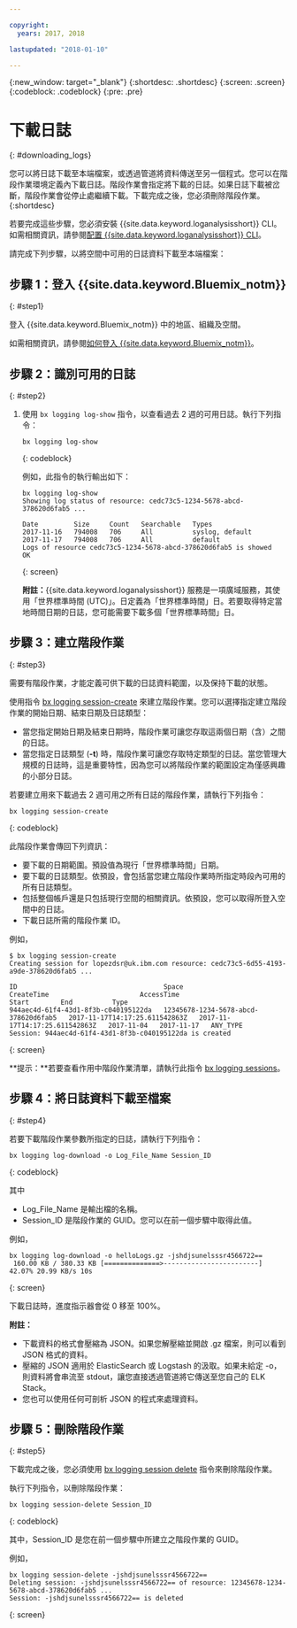 ```yaml
---

copyright:
  years: 2017, 2018

lastupdated: "2018-01-10"

---
```



{:new_window: target="_blank"}
{:shortdesc: .shortdesc}
{:screen: .screen}
{:codeblock: .codeblock}
{:pre: .pre}

# 下載日誌
{: #downloading_logs}

您可以將日誌下載至本端檔案，或透過管道將資料傳送至另一個程式。您可以在階段作業環境定義內下載日誌。階段作業會指定將下載的日誌。如果日誌下載被岔斷，階段作業會從停止處繼續下載。下載完成之後，您必須刪除階段作業。
{:shortdesc}

若要完成這些步驟，您必須安裝 {{site.data.keyword.loganalysisshort}} CLI。如需相關資訊，請參閱[配置 {{site.data.keyword.loganalysisshort}} CLI](https://console.bluemix.net/docs/services/CloudLogAnalysis/how-to/manage-logs/config_log_collection_cli_cloud.html#config_log_collection_cli_)。


請完成下列步驟，以將空間中可用的日誌資料下載至本端檔案：

## 步驟 1：登入 {{site.data.keyword.Bluemix_notm}}
{: #step1}

登入 {{site.data.keyword.Bluemix_notm}} 中的地區、組織及空間。 

如需相關資訊，請參閱[如何登入 {{site.data.keyword.Bluemix_notm}}](/docs/services/CloudLogAnalysis/qa/cli_qa.html#login)。

## 步驟 2：識別可用的日誌
{: #step2}

1. 使用 `bx logging log-show` 指令，以查看過去 2 週的可用日誌。執行下列指令：

    ```
    bx logging log-show
    ```
    {: codeblock}
    
    例如，此指令的執行輸出如下：
    
    ```
    bx logging log-show
    Showing log status of resource: cedc73c5-1234-5678-abcd-378620d6fab5 ...

    Date         Size     Count   Searchable   Types   
    2017-11-16   794008   706     All          syslog, default   
	2017-11-17   794008   706     All          default   
    Logs of resource cedc73c5-1234-5678-abcd-378620d6fab5 is showed
    OK
    ```
    {: screen}

    **附註：**{{site.data.keyword.loganalysisshort}} 服務是一項廣域服務，其使用「世界標準時間 (UTC)」。日定義為「世界標準時間」日。若要取得特定當地時間日期的日誌，您可能需要下載多個「世界標準時間」日。


## 步驟 3：建立階段作業
{: #step3}

需要有階段作業，才能定義可供下載的日誌資料範圍，以及保持下載的狀態。 

使用指令 [bx logging session-create](/docs/services/CloudLogAnalysis/reference/log_analysis_cli_cloud.html#session_create) 來建立階段作業。您可以選擇指定建立階段作業的開始日期、結束日期及日誌類型：  

* 當您指定開始日期及結束日期時，階段作業可讓您存取這兩個日期（含）之間的日誌。 
* 當您指定日誌類型 (**-t**) 時，階段作業可讓您存取特定類型的日誌。當您管理大規模的日誌時，這是重要特性，因為您可以將階段作業的範圍設定為僅感興趣的小部分日誌。

若要建立用來下載過去 2 週可用之所有日誌的階段作業，請執行下列指令：

```
bx logging session-create 
```
{: codeblock}

此階段作業會傳回下列資訊：

* 要下載的日期範圍。預設值為現行「世界標準時間」日期。
* 要下載的日誌類型。依預設，會包括當您建立階段作業時所指定時段內可用的所有日誌類型。 
* 包括整個帳戶還是只包括現行空間的相關資訊。依預設，您可以取得所登入空間中的日誌。
* 下載日誌所需的階段作業 ID。

例如，

```
$ bx logging session-create
Creating session for lopezdsr@uk.ibm.com resource: cedc73c5-6d55-4193-a9de-378620d6fab5 ...

ID                                     Space                                  CreateTime                       AccessTime                       Start        End          Type
944aec4d-61f4-43d1-8f3b-c040195122da   12345678-1234-5678-abcd-378620d6fab5   2017-11-17T14:17:25.611542863Z   2017-11-17T14:17:25.611542863Z   2017-11-04   2017-11-17   ANY_TYPE
Session: 944aec4d-61f4-43d1-8f3b-c040195122da is created
```
{: screen}

**提示：**若要查看作用中階段作業清單，請執行此指令 [bx logging sessions](/docs/services/CloudLogAnalysis/reference/log_analysis_cli_cloud.html#session_list)。

## 步驟 4：將日誌資料下載至檔案
{: #step4}

若要下載階段作業參數所指定的日誌，請執行下列指令：

```
bx logging log-download -o Log_File_Name Session_ID
```
{: codeblock}

其中

* Log_File_Name 是輸出檔的名稱。
* Session_ID 是階段作業的 GUID。您可以在前一個步驟中取得此值。

例如，

```
bx logging log-download -o helloLogs.gz -jshdjsunelsssr4566722==
 160.00 KB / 380.33 KB [==============>------------------------]  42.07% 20.99 KB/s 10s
```
{: screen}

下載日誌時，進度指示器會從 0 移至 100%。

**附註：** 

* 下載資料的格式會壓縮為 JSON。如果您解壓縮並開啟 .gz 檔案，則可以看到 JSON 格式的資料。 
* 壓縮的 JSON 適用於 ElasticSearch 或 Logstash 的汲取。如果未給定 -o，則資料將會串流至 stdout，讓您直接透過管道將它傳送至您自己的 ELK Stack。
* 您也可以使用任何可剖析 JSON 的程式來處理資料。 

## 步驟 5：刪除階段作業
{: #step5}

下載完成之後，您必須使用 [bx logging session delete](/docs/services/CloudLogAnalysis/reference/log_analysis_cli_cloud.html#delete) 指令來刪除階段作業。 

執行下列指令，以刪除階段作業：

```
bx logging session-delete Session_ID
```
{: codeblock}

其中，Session_ID 是您在前一個步驟中所建立之階段作業的 GUID。

例如，

```
bx logging session-delete -jshdjsunelsssr4566722==
Deleting session: -jshdjsunelsssr4566722== of resource: 12345678-1234-5678-abcd-378620d6fab5 ...
Session: -jshdjsunelsssr4566722== is deleted

```
{: screen}




